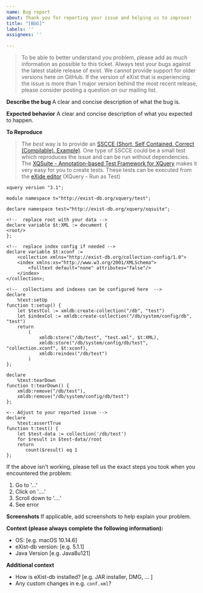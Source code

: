 ```yaml
---
name: Bug report
about: Thank you for reporting your issue and helping us to improve!
title: "[BUG]"
labels: ''
assignees: ''

---
```


> To be able to better understand you problem, please add as much information as possible to this ticket. Always test your bugs against the latest stable release of exist. We cannot provide support for older versions here on GitHub. If the version of eXist that is experiencing the issue is more than 1 major version behind the most recent release, please consider posting a question on our mailing list. 


**Describe the bug**
A clear and concise description of what the bug is.

**Expected behavior**
A clear and concise description of what you expected to happen.

**To Reproduce**
> The *best* way is to provide an [SSCCE (Short, Self Contained, Correct (Compilable), Example)](http://sscce.org/). One type of SSCCE could be a small test which reproduces the issue and can be run without dependencies. The [XQSuite - Annotation-based Test Framework for XQuery](http://exist-db.org/exist/apps/doc/xqsuite.xml) makes it very easy for you to create tests. These tests can be executed from the [eXide editor](http://exist-db.org/exist/apps/eXide/index.html) (XQuery - Run as Test)

```Xquery
xquery version "3.1";

module namespace t="http://exist-db.org/xquery/test";

declare namespace test="http://exist-db.org/xquery/xqsuite";

<!--  replace root with your data -->
declare variable $t:XML := document {
<root/>
};

<!--  replace index config if needed -->
declare variable $t:xconf :=
    <collection xmlns="http://exist-db.org/collection-config/1.0">
    <index xmlns:xs="http://www.w3.org/2001/XMLSchema">
        <fulltext default="none" attributes="false"/>
    </index>
</collection>;

<!--  collections and indexes can be configured here  -->
declare
    %test:setUp
function t:setup() {
    let $testCol := xmldb:create-collection("/db", "test")
    let $indexCol := xmldb:create-collection("/db/system/config/db", "test")
    return
        (
            xmldb:store("/db/test", "test.xml", $t:XML),
            xmldb:store("/db/system/config/db/test", "collection.xconf", $t:xconf),
            xmldb:reindex("/db/test")
        )
};

declare
    %test:tearDown
function t:tearDown() {
    xmldb:remove("/db/test"),
    xmldb:remove("/db/system/config/db/test")
};

<-- Adjust to your reported issue -->
declare
    %test:assertTrue
function t:test() {
    let $test-data := collection('/db/test')
    for $result in $test-data//root
    return
       count($result) eq 1
};
```

If the above isn't working, please tell us the exact steps you took when you encountered the problem:
1. Go to '...'
2. Click on '....'
3. Scroll down to '....'
4. See error

**Screenshots**
If applicable, add screenshots to help explain your problem.

**Context (please always complete the following information):**
 - OS: [e.g. macOS 10.14.6]
 - eXist-db version: [e.g. 5.1.1]
 - Java Version [e.g. Java8u121]

**Additional context**
- How is eXist-db installed? [e.g. JAR installer, DMG, … ]
- Any custom changes in e.g. `conf.xml`?
